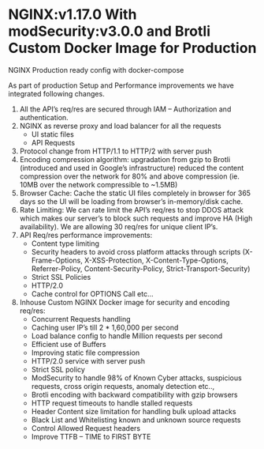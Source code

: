 # NGINX:v1.17.0 With modSecurity:v3.0.0 and Brotli Custom Docker Image for Production

NGINX Production ready config with docker-compose

As part of production Setup and Performance improvements we have integrated following changes.

1. All the API’s req/res are secured through IAM – Authorization and authentication.
2. NGINX as reverse proxy and load balancer for all the requests
   - UI static files
   - API Requests
3. Protocol change from HTTP/1.1 to HTTP/2 with server push
4. Encoding compression algorithm: upgradation from gzip to Brotli (introduced and used in Google’s infrastructure) reduced the content compression over the network for 80% and above compression (ie. 10MB over the network compressible to ~1.5MB)
5. Browser Cache: Cache the static UI files completely in browser for 365 days so the UI will be loading from browser’s in-memory/disk cache.
6. Rate Limiting: We can rate limit the API’s req/res to stop DDOS attack which makes our server’s to block such requests and improve HA (High availability). We are allowing 30 req/res for unique client IP’s.
7. API Req/res performance improvements:
   - Content type limiting
   - Security headers to avoid cross platform attacks through scripts (X-Frame-Options, X-XSS-Protection, X-Content-Type-Options, Referrer-Policy, Content-Security-Policy, Strict-Transport-Security)
   - Strict SSL Policies
   - HTTP/2.0
   - Cache control for OPTIONS Call etc…
8. Inhouse Custom NGINX Docker image for security and encoding req/res:
   - Concurrent Requests handling
   - Caching user IP’s till 2 \* 1,60,000 per second
   - Load balance config to handle Million requests per second
   - Efficient use of Buffers
   - Improving static file compression
   - HTTP/2.0 service with server push
   - Strict SSL policy
   - ModSecurity to handle 98% of Known Cyber attacks, suspicious requests, cross origin requests, anomaly detection etc..,
   - Brotli encoding with backward compatibility with gzip browsers
   - HTTP request timeouts to handle stalled requests
   - Header Content size limitation for handling bulk upload attacks
   - Black List and Whitelisting known and unknown source requests
   - Control Allowed Request headers
   - Improve TTFB – TIME to FIRST BYTE
